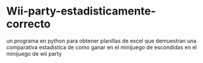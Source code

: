 # Wii-party-estadisticamente-correcto
un programa en python para obtener planillas de excel que demuestran una comparativa estadistica de como ganar en el minijuego de escondidas en el minijuego de wii party

